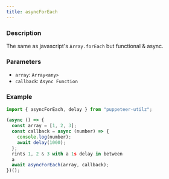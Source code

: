 ```yaml
---
title: asyncForEach
---
```


### Description

The same as javascript's `Array.forEach` but functional & async.

### Parameters

- `array`: `Array<any>`
- `callback`: `Async Function`

### Example

```js
import { asyncForEach, delay } from "puppeteer-utilz";

(async () => {
  const array = [1, 2, 3];
  const callback = async (number) => {
    console.log(number);
    await delay(1000);
  };
  rints 1, 2 & 3 with a 1s delay in between
  a
  await asyncForEach(array, callback);
})();
```
